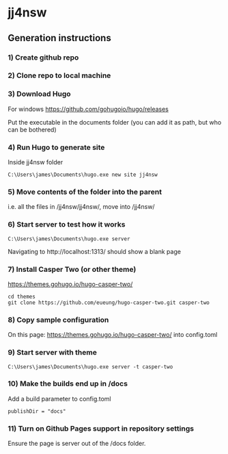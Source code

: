 # jj4nsw

## Generation instructions

### 1) Create github repo

### 2) Clone repo to local machine

### 3) Download Hugo
For windows 
https://github.com/gohugoio/hugo/releases

Put the executable in the documents folder (you can add it as path, but who can be bothered)

### 4) Run Hugo to generate site
Inside jj4nsw folder
~~~
C:\Users\james\Documents\hugo.exe new site jj4nsw
~~~

### 5) Move contents of the folder into the parent
i.e. all the files in /jj4nsw/jj4nsw/, move into /jj4nsw/

### 6) Start server to test how it works
~~~
C:\Users\james\Documents\hugo.exe server
~~~

Navigating to http://localhost:1313/ should show a blank page


### 7) Install Casper Two (or other theme)
https://themes.gohugo.io/hugo-casper-two/

~~~
cd themes
git clone https://github.com/eueung/hugo-casper-two.git casper-two
~~~


### 8) Copy sample configuration 
On this page: https://themes.gohugo.io/hugo-casper-two/
into config.toml


### 9) Start server with theme
~~~
C:\Users\james\Documents\hugo.exe server -t casper-two
~~~

### 10) Make the builds end up in /docs
Add a build parameter to config.toml
~~~
publishDir = "docs"
~~~

### 11) Turn on Github Pages support in repository settings

Ensure the page is server out of the /docs folder.




